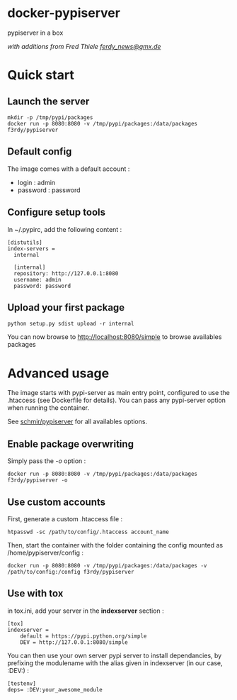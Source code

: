 docker-pypiserver
=================

pypiserver in a box


*with additions from Fred Thiele <ferdy_news@gmx.de>*


# Quick start

## Launch the server

    mkdir -p /tmp/pypi/packages
    docker run -p 8080:8080 -v /tmp/pypi/packages:/data/packages f3rdy/pypiserver

## Default config

The image comes with a default account :

- login : admin
- password : password

## Configure setup tools

In ~/.pypirc, add the following content :

    [distutils]
    index-servers =
      internal

      [internal]
      repository: http://127.0.0.1:8080
      username: admin
      password: password

## Upload  your first package

```
python setup.py sdist upload -r internal
```

You can now browse to [http://localhost:8080/simple](http://localhost:8080/simple)
to browse availables packages



# Advanced usage

The image starts with pypi-server as main entry point, configured to use the
.htaccess (see Dockerfile for details). You can pass any pypi-server option when
running the container.

See [schmir/pypiserver](https://github.com/schmir/pypiserver) for all availables
options.

## Enable package overwriting

Simply pass the _-o_ option :

    docker run -p 8080:8080 -v /tmp/pypi/packages:/data/packages f3rdy/pypiserver -o


## Use custom accounts
First, generate a custom .htaccess file :

    htpasswd -sc /path/to/config/.htaccess account_name

Then, start the container with the folder containing the config mounted as
/home/pypiserver/config :

    docker run -p 8080:8080 -v /tmp/pypi/packages:/data/packages -v /path/to/config:/config f3rdy/pypiserver

## Use with tox

in tox.ini, add your server in the __indexserver__ section :

    [tox]
    indexserver =
        default = https://pypi.python.org/simple
        DEV = http://127.0.0.1:8080/simple

You can then use your own server pypi server to install dependancies, by
prefixing the modulename with the alias given in indexserver (in our case, :DEV:) :

    [testenv]
    deps= :DEV:your_awesome_module


